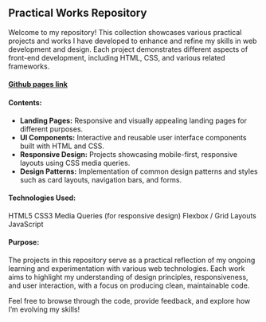 ## Practical Works Repository

Welcome to my repository! This collection showcases various practical projects and works I have developed to enhance and refine my skills in web development and design. Each project demonstrates different aspects of front-end development, including HTML, CSS, and various related frameworks.

#### [Github pages link](https://azadnio.github.io/practice/)

#### Contents:

- **Landing Pages:** Responsive and visually appealing landing pages for different purposes.
- **UI Components:** Interactive and reusable user interface components built with HTML and CSS.
- **Responsive Design:** Projects showcasing mobile-first, responsive layouts using CSS media queries.
- **Design Patterns:** Implementation of common design patterns and styles such as card layouts, navigation bars, and forms.

#### Technologies Used:

HTML5
CSS3
Media Queries (for responsive design)
Flexbox / Grid Layouts
JavaScript

#### Purpose:

The projects in this repository serve as a practical reflection of my ongoing learning and experimentation with various web technologies. Each work aims to highlight my understanding of design principles, responsiveness, and user interaction, with a focus on producing clean, maintainable code.

Feel free to browse through the code, provide feedback, and explore how I’m evolving my skills!
